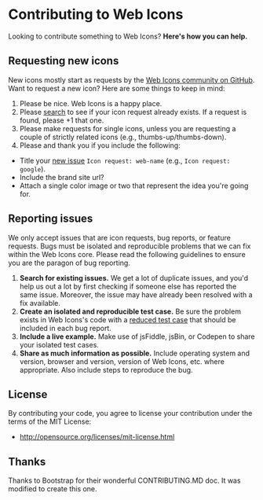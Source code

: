 # Contributing to Web Icons

Looking to contribute something to Web Icons? **Here's how you can help.**



## Requesting new icons

New icons mostly start as requests by the [Web Icons community on GitHub](../../issues). Want to request a new icon? Here are some things to keep in mind:

1. Please be nice. Web Icons is a happy place.
2. Please [search](../../search?type=Issues) to see if your icon request already exists. If a request is found, please +1 that one.
3. Please make requests for single icons, unless you are requesting a couple of strictly related icons (e.g., thumbs-up/thumbs-down).
4. Please and thank you if you include the following:
  - Title your [new issue](../../issues/new?title=Icon%20Request:) `Icon request: web-name` (e.g., `Icon request: google`).
  - Include the brand site url?
  - Attach a single color image or two that represent the idea you're going for.


## Reporting issues

We only accept issues that are icon requests, bug reports, or feature requests. Bugs must be isolated and reproducible problems that we can fix within the Web Icons core. Please read the following guidelines to ensure you are the paragon of bug reporting.

1. **Search for existing issues.** We get a lot of duplicate issues, and you'd help us out a lot by first checking if someone else has reported the same issue. Moreover, the issue may have already been resolved with a fix available.
2. **Create an isolated and reproducible test case.** Be sure the problem exists in Web Icons's code with a [reduced test case](http://css-tricks.com/reduced-test-cases/) that should be included in each bug report.
3. **Include a live example.** Make use of jsFiddle, jsBin, or Codepen to share your isolated test cases.
4. **Share as much information as possible.** Include operating system and version, browser and version, version of Web Icons, etc. where appropriate. Also include steps to reproduce the bug.


## License

By contributing your code, you agree to license your contribution under the terms of the MIT License:
- http://opensource.org/licenses/mit-license.html


## Thanks

Thanks to Bootstrap for their wonderful CONTRIBUTING.MD doc. It was modified to create this one.